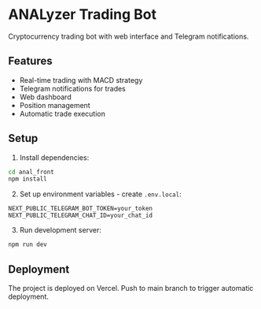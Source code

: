 # ANALyzer Trading Bot

Cryptocurrency trading bot with web interface and Telegram notifications.

## Features
- Real-time trading with MACD strategy
- Telegram notifications for trades
- Web dashboard
- Position management
- Automatic trade execution

## Setup
1. Install dependencies:
```bash
cd anal_front
npm install
```

2. Set up environment variables - create `.env.local`:
```env
NEXT_PUBLIC_TELEGRAM_BOT_TOKEN=your_token
NEXT_PUBLIC_TELEGRAM_CHAT_ID=your_chat_id
```

3. Run development server:
```bash
npm run dev
```

## Deployment
The project is deployed on Vercel. Push to main branch to trigger automatic deployment.
